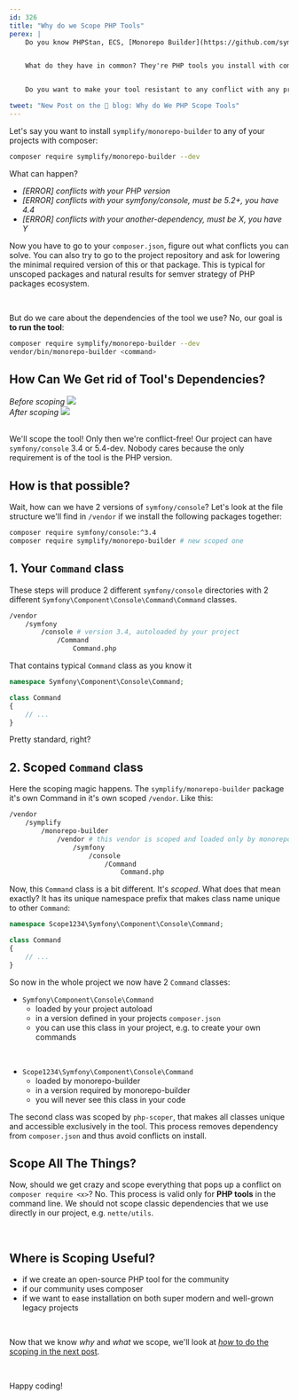 ```yaml
---
id: 326
title: "Why do we Scope PHP Tools"
perex: |
    Do you know PHPStan, ECS, [Monorepo Builder](https://github.com/symplify/monorepo-builder), PHPUnit, [Config Transformer](https://github.com/symplify/config-transformer) or Rector?


    What do they have in common? They're PHP tools you install with composer and then run in your command line. Hm, what else? **They're all scoped with help of [php-scoper](https://github.com/humbug/php-scoper).**


    Do you want to make your tool resistant to any conflict with any project dependencies? Today I'll show you how.

tweet: "New Post on the 🐘 blog: Why do We PHP Scope Tools"
---
```


Let's say you want to install `symplify/monorepo-builder` to any of your projects with composer:

```bash
composer require symplify/monorepo-builder --dev
```

What can happen?

* *[ERROR] conflicts with your PHP version*
* *[ERROR] conflicts with your symfony/console, must be 5.2+, you have 4.4*
* *[ERROR] conflicts with your another-dependency, must be X, you have Y*

Now you have to go to your `composer.json`, figure out what conflicts you can solve. You can also try to go to the project repository and ask for lowering the minimal required version of this or that package. This is typical for unscoped packages and natural results for semver strategy of PHP packages ecosystem.

<br>

But do we care about the dependencies of the tool we use? No, our goal is **to run the tool**:

```bash
composer require symplify/monorepo-builder --dev
vendor/bin/monorepo-builder <command>
```

## How Can We Get rid of Tool's Dependencies?

<div class="row">
    <div class="col-12 col-sm-6">
        <em>Before scoping</em>
        <img src="https://user-images.githubusercontent.com/924196/124739507-35d18780-df1a-11eb-9ff8-6c91b6159e78.png" class="img-thumbnail mt-3">
    </div>
    <div class="col-12 col-sm-6">
        <em>After scoping</em>
        <img src="https://user-images.githubusercontent.com/924196/124739467-2eaa7980-df1a-11eb-90ce-e62b76292b95.png" class="img-thumbnail mt-3">
    </div>
</div>

<br>

We'll scope the tool! Only then we're conflict-free! Our project can have `symfony/console` 3.4 or 5.4-dev. Nobody cares because the only requirement is of the tool is the PHP version.

## How is that possible?

Wait, how can we have 2 versions of `symfony/console`? Let's look at the file structure we'll find in `/vendor` if we install the following packages together:

```bash
composer require symfony/console:^3.4
composer require symplify/monorepo-builder # new scoped one
```

## 1. Your `Command` class

These steps will produce 2 different `symfony/console` directories with 2 different `Symfony\Component\Console\Command\Command` classes.

```bash
/vendor
    /symfony
        /console # version 3.4, autoloaded by your project
            /Command
                Command.php
```

That contains typical `Command` class as you know it

```php
namespace Symfony\Component\Console\Command;

class Command
{
    // ...
}
```

Pretty standard, right?

## 2. Scoped `Command` class

Here the scoping magic happens. The `symplify/monorepo-builder` package it's own Command in it's own scoped `/vendor`. Like this:

```bash
/vendor
    /symplify
        /monorepo-builder
            /vendor # this vendor is scoped and loaded only by monorepo-builder
                /symfony
                    /console
                        /Command
                            Command.php
```

Now, this `Command` class is a bit different. It's *scoped*. What does that mean exactly? It has its unique namespace prefix that makes class name unique to other `Command`:

```php
namespace Scope1234\Symfony\Component\Console\Command;

class Command
{
    // ...
}
```

So now in the whole project we now have 2 `Command` classes:

* `Symfony\Component\Console\Command`
    * loaded by your project autoload
    * in a version defined in your projects `composer.json`
    * you can use this class in your project, e.g. to create your own commands

<br>

* `Scope1234\Symfony\Component\Console\Command`
    * loaded by monorepo-builder
    * in a version required by monorepo-builder
    * you will never see this class in your code

The second class was scoped by `php-scoper`, that makes all classes unique and accessible exclusively in the tool. This process removes dependency from `composer.json` and thus avoid conflicts on install.

## Scope All The Things?

Now, should we get crazy and scope everything that pops up a conflict on `composer require <x>`? No. This process is valid only for **PHP tools** in the command line. We should not scope classic dependencies that we use directly in our project, e.g. `nette/utils`.

<br>

## Where is Scoping Useful?

* if we create an open-source PHP tool for the community
* if our community uses composer
* if we want to ease installation on both super modern and well-grown legacy projects

<br>

Now that we know *why* and *what* we scope, we'll look at [*how* to do the scoping in the next post](/blog/how-to-scope-your-php-tool-in-10-steps).

<br>

Happy coding!
